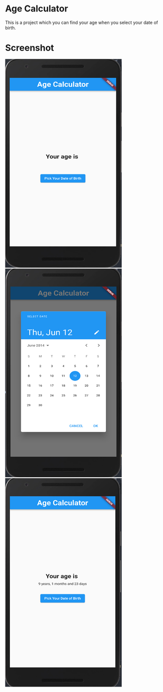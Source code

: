 # Age Calculator

This is a project which you can find your age when you select your date of birth.

# Screenshot

![Screenshot 1](screenshot/1.jpg)
![Screenshot 2](screenshot/2.jpg)
![Screenshot 3](screenshot/3.jpg)
